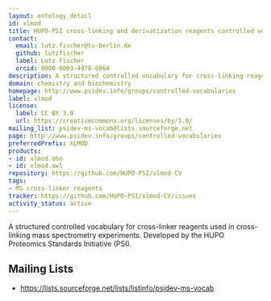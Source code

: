 ```yaml
---
layout: ontology_detail
id: xlmod
title: HUPO-PSI cross-linking and derivatization reagents controlled vocabulary
contact:
  email: lutz.fischer@tu-berlin.de
  github: lutzfischer
  label: Lutz Fischer
  orcid: 0000-0003-4978-0864
description: A structured controlled vocabulary for cross-linking reagents used with proteomics mass spectrometry.
domain: chemistry and biochemistry
homepage: http://www.psidev.info/groups/controlled-vocabularies
label: xlmod
license:
  label: CC BY 3.0
  url: https://creativecommons.org/licenses/by/3.0/
mailing_list: psidev-ms-vocab@lists.sourceforge.net
page: http://www.psidev.info/groups/controlled-vocabularies
preferredPrefix: XLMOD
products:
- id: xlmod.obo
- id: xlmod.owl
repository: https://github.com/HUPO-PSI/xlmod-CV
tags:
- MS cross-linker reagents
tracker: https://github.com/HUPO-PSI/xlmod-CV/issues
activity_status: active
---
```


A structured controlled vocabulary for cross-linker reagents used in cross-linking mass spectrometry experiments. Developed by the HUPO Proteomics Standards Initiative (PSI).

## Mailing Lists

 * https://lists.sourceforge.net/lists/listinfo/psidev-ms-vocab
